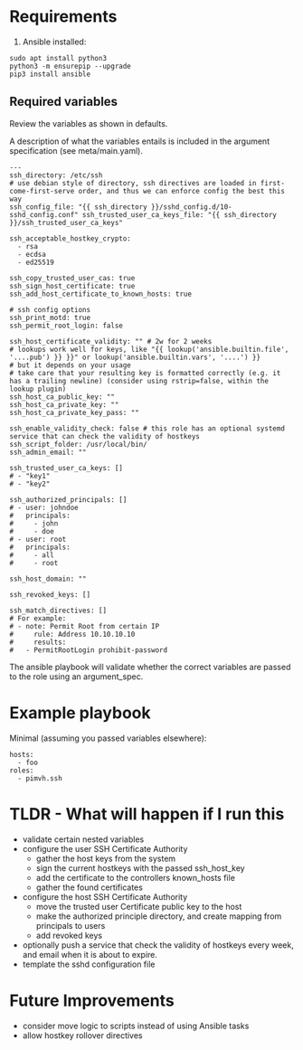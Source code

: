 # Requirements

1. Ansible installed:

```
sudo apt install python3
python3 -m ensurepip --upgrade
pip3 install ansible
```

## Required variables

Review the variables as shown in defaults.

A description of what the variables entails is included in the argument specification (see meta/main.yaml).

```
---
ssh_directory: /etc/ssh
# use debian style of directory, ssh directives are loaded in first-come-first-serve order, and thus we can enforce config the best this way
ssh_config_file: "{{ ssh_directory }}/sshd_config.d/10-sshd_config.conf" ssh_trusted_user_ca_keys_file: "{{ ssh_directory }}/ssh_trusted_user_ca_keys"

ssh_acceptable_hostkey_crypto:
  - rsa
  - ecdsa
  - ed25519

ssh_copy_trusted_user_cas: true
ssh_sign_host_certificate: true
ssh_add_host_certificate_to_known_hosts: true

# ssh config options
ssh_print_motd: true
ssh_permit_root_login: false

ssh_host_certificate_validity: "" # 2w for 2 weeks
# lookups work well for keys, like "{{ lookup('ansible.builtin.file', '....pub') }} }}" or lookup('ansible.builtin.vars', '....') }}
# but it depends on your usage
# take care that your resulting key is formatted correctly (e.g. it has a trailing newline) (consider using rstrip=false, within the lookup plugin)
ssh_host_ca_public_key: ""
ssh_host_ca_private_key: ""
ssh_host_ca_private_key_pass: ""

ssh_enable_validity_check: false # this role has an optional systemd service that can check the validity of hostkeys
ssh_script_folder: /usr/local/bin/
ssh_admin_email: ""

ssh_trusted_user_ca_keys: []
# - "key1"
# - "key2"

ssh_authorized_principals: []
# - user: johndoe
#   principals:
#     - john
#     - doe
# - user: root
#   principals:
#     - all
#     - root

ssh_host_domain: ""

ssh_revoked_keys: []

ssh_match_directives: []
# For example:
# - note: Permit Root from certain IP
#     rule: Address 10.10.10.10
#     results:
#   - PermitRootLogin prohibit-password

```

The ansible playbook will validate whether the correct variables are passed to the role using an argument_spec.

# Example playbook

Minimal (assuming you passed variables elsewhere):

```
hosts:
  - foo
roles:
  - pimvh.ssh

```

# TLDR - What will happen if I run this

- validate certain nested variables
- configure the user SSH Certificate Authority
  - gather the host keys from the system
  - sign the current hostkeys with the passed ssh_host_key
  - add the certificate to the controllers known_hosts file
  - gather the found certificates
- configure the host SSH Certificate Authority
  - move the trusted user Certificate public key to the host
  - make the authorized principle directory, and create mapping from principals to users
  - add revoked keys
- optionally push a service that check the validity of hostkeys every week, and email when it is about to expire.
- template the sshd configuration file

# Future Improvements

- consider move logic to scripts instead of using Ansible tasks
- allow hostkey rollover directives
